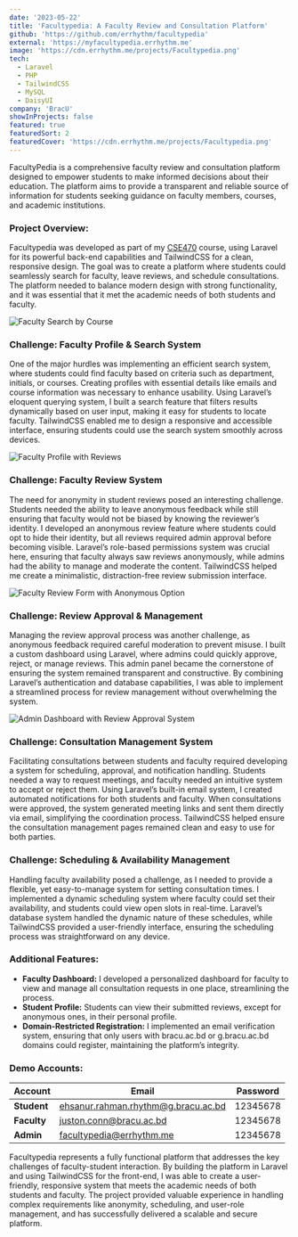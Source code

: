 ```yaml
---
date: '2023-05-22'
title: 'Facultypedia: A Faculty Review and Consultation Platform'
github: 'https://github.com/errhythm/facultypedia'
external: 'https://myfacultypedia.errhythm.me'
image: 'https://cdn.errhythm.me/projects/Facultypedia.png'
tech:
  - Laravel
  - PHP
  - TailwindCSS
  - MySQL
  - DaisyUI
company: 'BracU'
showInProjects: false
featured: true
featuredSort: 2
featuredCover: 'https://cdn.errhythm.me/projects/Facultypedia.png'
---
```


FacultyPedia is a comprehensive faculty review and consultation platform designed to empower students to make informed decisions about their education. The platform aims to provide a transparent and reliable source of information for students seeking guidance on faculty members, courses, and academic institutions.

### Project Overview:

Facultypedia was developed as part of my [CSE470](https://cse.sds.bracu.ac.bd/course/view/CSE470) course, using Laravel for its powerful back-end capabilities and TailwindCSS for a clean, responsive design. The goal was to create a platform where students could seamlessly search for faculty, leave reviews, and schedule consultations. The platform needed to balance modern design with strong functionality, and it was essential that it met the academic needs of both students and faculty.

![Faculty Search by Course](https://cdn.errhythm.me/projects/Facultypedia3.png)

### Challenge: Faculty Profile & Search System

One of the major hurdles was implementing an efficient search system, where students could find faculty based on criteria such as department, initials, or courses. Creating profiles with essential details like emails and course information was necessary to enhance usability. Using Laravel’s eloquent querying system, I built a search feature that filters results dynamically based on user input, making it easy for students to locate faculty. TailwindCSS enabled me to design a responsive and accessible interface, ensuring students could use the search system smoothly across devices.

![Faculty Profile with Reviews](https://cdn.errhythm.me/projects/Facultypedia4.png)

### Challenge: Faculty Review System

The need for anonymity in student reviews posed an interesting challenge. Students needed the ability to leave anonymous feedback while still ensuring that faculty would not be biased by knowing the reviewer’s identity. I developed an anonymous review feature where students could opt to hide their identity, but all reviews required admin approval before becoming visible. Laravel’s role-based permissions system was crucial here, ensuring that faculty always saw reviews anonymously, while admins had the ability to manage and moderate the content. TailwindCSS helped me create a minimalistic, distraction-free review submission interface.

![Faculty Review Form with Anonymous Option](https://cdn.errhythm.me/projects/Facultypedia5.png)

### Challenge: Review Approval & Management

Managing the review approval process was another challenge, as anonymous feedback required careful moderation to prevent misuse. I built a custom dashboard using Laravel, where admins could quickly approve, reject, or manage reviews. This admin panel became the cornerstone of ensuring the system remained transparent and constructive. By combining Laravel’s authentication and database capabilities, I was able to implement a streamlined process for review management without overwhelming the system.

![Admin Dashboard with Review Approval System](https://cdn.errhythm.me/projects/Facultypedia6.png)

### Challenge: Consultation Management System

Facilitating consultations between students and faculty required developing a system for scheduling, approval, and notification handling. Students needed a way to request meetings, and faculty needed an intuitive system to accept or reject them. Using Laravel’s built-in email system, I created automated notifications for both students and faculty. When consultations were approved, the system generated meeting links and sent them directly via email, simplifying the coordination process. TailwindCSS helped ensure the consultation management pages remained clean and easy to use for both parties.

### Challenge: Scheduling & Availability Management

Handling faculty availability posed a challenge, as I needed to provide a flexible, yet easy-to-manage system for setting consultation times. I implemented a dynamic scheduling system where faculty could set their availability, and students could view open slots in real-time. Laravel’s database system handled the dynamic nature of these schedules, while TailwindCSS provided a user-friendly interface, ensuring the scheduling process was straightforward on any device.

### Additional Features:

- **Faculty Dashboard:** I developed a personalized dashboard for faculty to view and manage all consultation requests in one place, streamlining the process.
- **Student Profile:** Students can view their submitted reviews, except for anonymous ones, in their personal profile.
- **Domain-Restricted Registration:** I implemented an email verification system, ensuring that only users with bracu.ac.bd or g.bracu.ac.bd domains could register, maintaining the platform’s integrity.

### Demo Accounts:

| **Account** | **Email**                           | **Password** |
| ----------- | ----------------------------------- | ------------ |
| **Student** | ehsanur.rahman.rhythm@g.bracu.ac.bd | 12345678     |
| **Faculty** | juston.conn@bracu.ac.bd             | 12345678     |
| **Admin**   | facultypedia@errhythm.me            | 12345678     |

Facultypedia represents a fully functional platform that addresses the key challenges of faculty-student interaction. By building the platform in Laravel and using TailwindCSS for the front-end, I was able to create a user-friendly, responsive system that meets the academic needs of both students and faculty. The project provided valuable experience in handling complex requirements like anonymity, scheduling, and user-role management, and has successfully delivered a scalable and secure platform.
